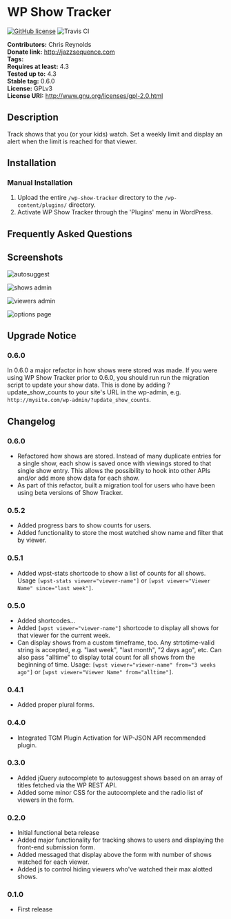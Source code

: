 # WP Show Tracker #
[![GitHub license](https://img.shields.io/badge/license-GPLv3-blue.svg)](https://github.com/jazzsequence/WP-Show-Tracker/blob/develop/LICENSE.md) ![Travis CI](https://travis-ci.org/jazzsequence/WP-Show-Tracker.svg?branch=develop)

**Contributors:**      Chris Reynolds  
**Donate link:**       http://jazzsequence.com  
**Tags:**  
**Requires at least:** 4.3  
**Tested up to:**      4.3  
**Stable tag:**        0.6.0  
**License:**           GPLv3  
**License URI:**       http://www.gnu.org/licenses/gpl-2.0.html  

## Description ##

Track shows that you (or your kids) watch. Set a weekly limit and display an alert when the limit is reached for that viewer.

## Installation ##

### Manual Installation ###

1. Upload the entire `/wp-show-tracker` directory to the `/wp-content/plugins/` directory.
2. Activate WP Show Tracker through the 'Plugins' menu in WordPress.

## Frequently Asked Questions ##


## Screenshots ##
![autosuggest](https://www.evernote.com/shard/s19/sh/40ed7517-6317-4599-bde2-76e20a0c5423/67ab3d66aeabcc7e/res/4500b424-08ba-423d-b11e-0b5e01c90ce4/show-tracker-title.gif)

![shows admin](https://www.evernote.com/l/ABPS4wftsA5BhZru9qqJ_Md-RgwmkPWxrWAB/image.png)

![viewers admin](https://www.evernote.com/l/ABN4INbSJD5Fl4UCKym5kGcJg7UiCKv2CDgB/image.png)

![options page](https://www.evernote.com/l/ABPbIgidTaNA3boDDEEjCbdfM5uEbzPBlLwB/image.png)

## Upgrade Notice ##

### 0.6.0 ###
In 0.6.0 a major refactor in how shows were stored was made. If you were using WP Show Tracker prior to 0.6.0, you should run run the migration script to update your show data. This is done by adding ?update_show_counts to your site's URL in the wp-admin, e.g. `http://mysite.com/wp-admin/?update_show_counts`.

## Changelog ##

### 0.6.0 ###
* Refactored how shows are stored. Instead of many duplicate entries for a single show, each show is saved once with viewings stored to that single show entry. This allows the possibility to hook into other APIs and/or add more show data for each show.
* As part of this refactor, built a migration tool for users who have been using beta versions of Show Tracker.

### 0.5.2 ###
* Added progress bars to show counts for users.
* Added functionality to store the most watched show name and filter that by viewer.

### 0.5.1 ###
* Added wpst-stats shortcode to show a list of counts for all shows. Usage `[wpst-stats viewer="viewer-name"]` or `[wpst viewer="Viewer Name" since="last week"]`.

### 0.5.0 ###
* Added shortcodes...
* Added `[wpst viewer="viewer-name"]` shortcode to display all shows for that viewer for the current week.
* Can display shows from a custom timeframe, too. Any strtotime-valid string is accepted, e.g. "last week", "last month", "2 days ago", etc. Can also pass "alltime" to display total count for all shows from the beginning of time. Usage: `[wpst viewer="viewer-name" from="3 weeks ago"]` or `[wpst viewer="Viewer Name" from="alltime"]`.

### 0.4.1 ###
* Added proper plural forms.

### 0.4.0 ###
* Integrated TGM Plugin Activation for WP-JSON API recommended plugin.

### 0.3.0 ###
* Added jQuery autocomplete to autosuggest shows based on an array of titles fetched via the WP REST API.
* Added some minor CSS for the autocomplete and the radio list of viewers in the form.

### 0.2.0 ###
* Initial functional beta release
* Added major functionality for tracking shows to users and displaying the front-end submission form.
* Added messaged that display above the form with number of shows watched for each viewer.
* Added js to control hiding viewers who've watched their max alotted shows.

### 0.1.0 ###
* First release

